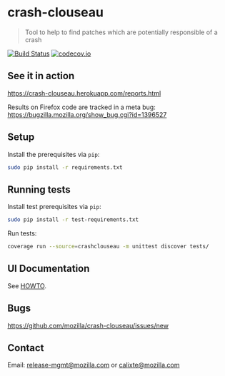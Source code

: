 # crash-clouseau
>  Tool to help to find patches which are potentially responsible of a crash

[![Build Status](https://api.travis-ci.org/mozilla/crash-clouseau.svg?branch=master)](https://travis-ci.org/mozilla/crash-clouseau)
[![codecov.io](https://img.shields.io/codecov/c/github/mozilla/crash-clouseau/master.svg)](https://codecov.io/github/mozilla/crash-clouseau?branch=master)

## See it in action

https://crash-clouseau.herokuapp.com/reports.html

Results on Firefox code are tracked in a meta bug: https://bugzilla.mozilla.org/show_bug.cgi?id=1396527

## Setup

Install the prerequisites via `pip`:
```sh
sudo pip install -r requirements.txt
```

## Running tests

Install test prerequisites via `pip`:
```sh
sudo pip install -r test-requirements.txt
```

Run tests:
```sh
coverage run --source=crashclouseau -m unittest discover tests/
```

## UI Documentation

See [HOWTO](/HOWTO.md).

## Bugs

https://github.com/mozilla/crash-clouseau/issues/new

## Contact

Email: release-mgmt@mozilla.com or calixte@mozilla.com
